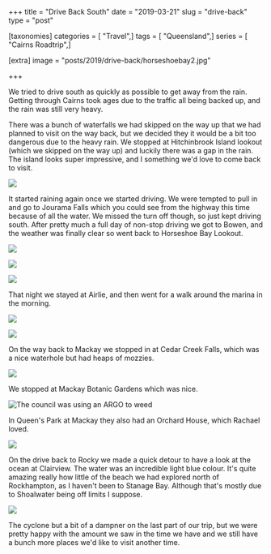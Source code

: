 +++
title = "Drive Back South"
date = "2019-03-21"
slug = "drive-back"
type = "post"

[taxonomies]
categories = [ "Travel",]
tags = [ "Queensland",]
series = [ "Cairns Roadtrip",]

[extra]
image = "posts/2019/drive-back/horseshoebay2.jpg"

+++

We tried to drive south as quickly as possible to get away from the rain.
Getting through Cairns took ages due to the traffic all being backed up, and the rain was still very heavy.

There was a bunch of waterfalls we had skipped on the way up that we had planned to visit on the way back, but we decided they it would be a bit too dangerous due to the heavy rain. We stopped at Hitchinbrook Island lookout (which we skipped on the way up) and luckily there was a gap in the rain.
The island looks super impressive, and I something we'd love to come back to visit.

![](hinchinbrook.jpg)

It started raining again once we started driving.
We were tempted to pull in and go to Jourama Falls which you could see from the highway this time because of all the water. We missed the turn off though, so just kept driving south. After pretty much a full day of non-stop driving we got to Bowen, and the weather was finally clear so went back to Horseshoe Bay Lookout.

![](horseshoebay1.jpg)

![](horseshoebay2.jpg)

![](horseshoebay3.jpg)

That night we stayed at Airlie, and then went for a walk around the marina in the morning.

![](airlie1.jpg)

![](airlie2.jpg)

On the way back to Mackay we stopped in at Cedar Creek Falls, which was a nice waterhole but had heaps of mozzies.

![](CedarCreekFalls.jpg)

We stopped at Mackay Botanic Gardens which was nice.

![](mackaybotanicgardens.jpg "The council was using an ARGO to weed")

In Queen's Park at Mackay they also had an Orchard House, which Rachael loved.

![](orchard-house.jpg)

On the drive back to Rocky we made a quick detour to have a look at the ocean at Clairview. The water was an incredible light blue colour.
It's quite amazing really how little of the beach we had explored north of Rockhampton, as I haven't been to Stanage Bay.
Although that's mostly due to Shoalwater being off limits I suppose.

![](clairview.jpg)

The cyclone but a bit of a dampner on the last part of our trip, but we were pretty happy with the amount we saw in the time we have and we still have a bunch more places we'd like to visit another time.